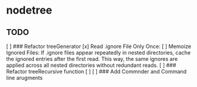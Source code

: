 # nodetree


## TODO 

[ ] ### Refactor treeGenerator
    [x] Read .ignore File Only Once: 
    [ ] Memoize Ignored Files: If .ignore files appear repeatedly in nested directories, cache the ignored entries after the first read. This way, the same ignores are applied across all nested directories without redundant reads.
[ ] ### Refactor treeRecursive function
    [ ] 
[ ] ### Add Commnder and Command line arugments 
